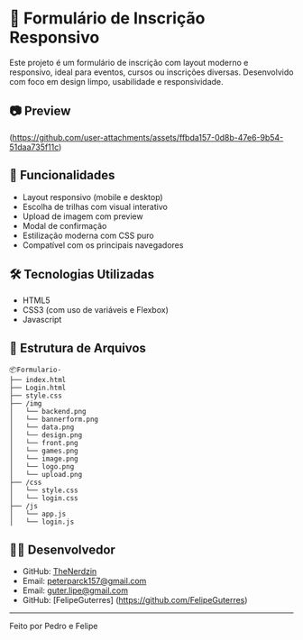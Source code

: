 # 📝 Formulário de Inscrição Responsivo

Este projeto é um formulário de inscrição com layout moderno e responsivo, ideal para eventos, cursos ou inscrições diversas. Desenvolvido com foco em design limpo, usabilidade e responsividade.

## 📷 Preview

(https://github.com/user-attachments/assets/ffbda157-0d8b-47e6-9b54-51daa735f11c)


## 🚀 Funcionalidades

- Layout responsivo (mobile e desktop)
- Escolha de trilhas com visual interativo
- Upload de imagem com preview
- Modal de confirmação
- Estilização moderna com CSS puro
- Compatível com os principais navegadores

## 🛠 Tecnologias Utilizadas

- HTML5
- CSS3 (com uso de variáveis e Flexbox)
- Javascript

## 📁 Estrutura de Arquivos

```
📦Formulario-
├── index.html
├── Login.html
├── style.css
├── /img
│   └── backend.png
│   └── bannerform.png
│   └── data.png
│   └── design.png
│   └── front.png
│   └── games.png
│   └── image.png
│   └── logo.png
│   └── upload.png
├── /css
│   └── style.css
│   └── login.css
├── /js
│   └── app.js
│   └── login.js

```

## 👨‍💻 Desenvolvedor

- GitHub: [TheNerdzin](https://github.com/TheNerdzin)
- Email: peterparck157@gmail.com
- Email: guter.lipe@gmail.com
- GitHub: [FelipeGuterres] (https://github.com/FelipeGuterres)

---

Feito por Pedro e Felipe
